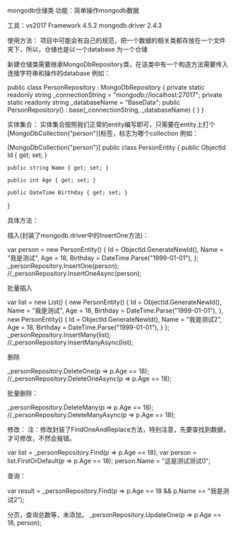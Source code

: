 mongodb仓储类
功能：简单操作mongodb数据

工具：vs2017
Framework 4.5.2
mongodb.driver 2.4.3

使用方法：
项目中可能会有自己的规范，把一个数据的相关类都存放在一个文件夹下，所以，仓储也是以一个database 为一个仓储


新建仓储类需要继承MongoDbRepository类，在该类中有一个构造方法需要传入连接字符串和操作的database
例如：

public class PersonRepository : MongoDbRepository
{
    private static readonly string _connectionString = "mongodb://localhost:27017";
    private static readonly string _databaseName = "BaseData";
    public PersonRepository() : base(_connectionString, _databaseName)
    {
    }
}


实体集合：
实体集合按照我们正常的entity编写即可，只需要在entity上打个[MongoDbCollection("person")]标签，标志为哪个collection
例如：

[MongoDbCollection("person")]
public class PersonEntity
{
    public ObjectId Id { get; set; }

    public string Name { get; set; }

    public int Age { get; set; }

    public DateTime Birthday { get; set; }
}

具体方法：

插入(封装了mongodb.driver中的InsertOne方法)：

var person = new PersonEntity()
{
    Id = ObjectId.GenerateNewId(),
    Name = "我是测试",
    Age = 18,
    Birthday = DateTime.Parse("1999-01-01"),
};
_personRepository.InsertOne<PersonEntity>(person);
//_personRepository.InsertOneAsync<PersonEntity>(person);


批量插入

var list = new List<PersonEntity>()
{
    new PersonEntity()
    {
        Id = ObjectId.GenerateNewId(),
        Name = "我是测试",
        Age = 18,
        Birthday = DateTime.Parse("1999-01-01"),
    },
    new PersonEntity()
    {
        Id = ObjectId.GenerateNewId(),
        Name = "我是测试2",
        Age = 18,
        Birthday = DateTime.Parse("1999-01-01"),
    }
};
_personRepository.InsertMany<PersonEntity>(list);
//_personRepository.InsertManyAsync<PersonEntity>(list);


删除

_personRepository.DeleteOne<PersonEntity>(p => p.Age == 18);
//_personRepository.DeleteOneAsync<PersonEntity>(p => p.Age == 18);


批量删除：

_personRepository.DeleteMany<PersonEntity>(p => p.Age == 18);
//_personRepository.DeleteManyAsync<PersonEntity>(p => p.Age == 18);


修改：
注：修改封装了FindOneAndReplace方法，特别注意，先要查找到数据，才可修改，不然会报错。

var list = _personRepository.Find<PersonEntity>(p => p.Age == 18);
var person = list.FirstOrDefault(p => p.Age == 18);
person.Name = "这是测试测试0";


查询：

var result = _personRepository.Find<PersonEntity>(p => p.Age == 18 && p.Name == "我是测试2");

分页，查询总数等，未添加。
_personRepository.UpdateOne<PersonEntity>(p => p.Age == 18, person);
            
            


